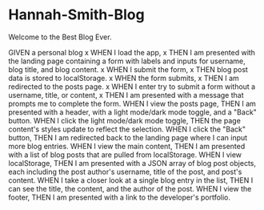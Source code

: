 # Hannah-Smith-Blog

Welcome to the Best Blog Ever.

GIVEN a personal blog
x WHEN I load the app,
x THEN I am presented with the landing page containing a form with labels and inputs for username, blog title, and blog content.
x WHEN I submit the form,
x THEN blog post data is stored to localStorage.
x WHEN the form submits,
x THEN I am redirected to the posts page.
x WHEN I enter try to submit a form without a username, title, or content,
x THEN I am presented with a message that prompts me to complete the form.
WHEN I view the posts page,
THEN I am presented with a header, with a light mode/dark mode toggle, and a "Back" button.
WHEN I click the light mode/dark mode toggle,
THEN the page content's styles update to reflect the selection.
WHEN I click the "Back" button,
THEN I am redirected back to the landing page where I can input more blog entries.
WHEN I view the main content,
THEN I am presented with a list of blog posts that are pulled from localStorage.
WHEN I view localStorage,
THEN I am presented with a JSON array of blog post objects, each including the post author's username, title of the post, and post's content.
WHEN I take a closer look at a single blog entry in the list,
THEN I can see the title, the content, and the author of the post.
WHEN I view the footer,
THEN I am presented with a link to the developer's portfolio.